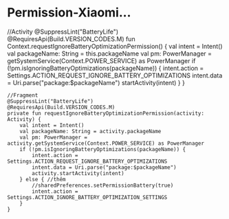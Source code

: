 # Permission-Xiaomi...
//Activity
@SuppressLint("BatteryLife")
    @RequiresApi(Build.VERSION_CODES.M)
    fun Context.requestIgnoreBatteryOptimizationPermission() {
        val intent = Intent()
        val packageName: String = this.packageName
        val pm: PowerManager = getSystemService(Context.POWER_SERVICE) as PowerManager
        if (!pm.isIgnoringBatteryOptimizations(packageName)) {
            intent.action = Settings.ACTION_REQUEST_IGNORE_BATTERY_OPTIMIZATIONS
            intent.data = Uri.parse("package:$packageName")
            startActivity(intent)
        }
    }
    
    //Fragment
    @SuppressLint("BatteryLife")
    @RequiresApi(Build.VERSION_CODES.M)
    private fun requestIgnoreBatteryOptimizationPermission(activity: Activity) {
        val intent = Intent()
        val packageName: String = activity.packageName
        val pm: PowerManager = activity.getSystemService(Context.POWER_SERVICE) as PowerManager
        if (!pm.isIgnoringBatteryOptimizations(packageName)) {
            intent.action = Settings.ACTION_REQUEST_IGNORE_BATTERY_OPTIMIZATIONS
            intent.data = Uri.parse("package:$packageName")
            activity.startActivity(intent)
        } else { //thêm
            //sharedPreferences.setPermissionBattery(true)
            intent.action = Settings.ACTION_IGNORE_BATTERY_OPTIMIZATION_SETTINGS
        }
    }
